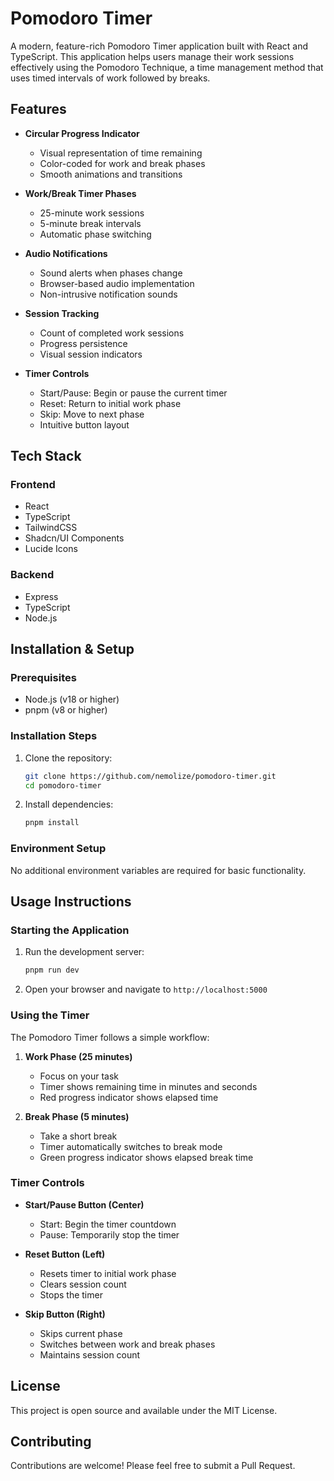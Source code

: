 # Pomodoro Timer

A modern, feature-rich Pomodoro Timer application built with React and TypeScript. This application helps users manage their work sessions effectively using the Pomodoro Technique, a time management method that uses timed intervals of work followed by breaks.

## Features

- **Circular Progress Indicator**
  - Visual representation of time remaining
  - Color-coded for work and break phases
  - Smooth animations and transitions

- **Work/Break Timer Phases**
  - 25-minute work sessions
  - 5-minute break intervals
  - Automatic phase switching

- **Audio Notifications**
  - Sound alerts when phases change
  - Browser-based audio implementation
  - Non-intrusive notification sounds

- **Session Tracking**
  - Count of completed work sessions
  - Progress persistence
  - Visual session indicators

- **Timer Controls**
  - Start/Pause: Begin or pause the current timer
  - Reset: Return to initial work phase
  - Skip: Move to next phase
  - Intuitive button layout

## Tech Stack

### Frontend
- React
- TypeScript
- TailwindCSS
- Shadcn/UI Components
- Lucide Icons

### Backend
- Express
- TypeScript
- Node.js

## Installation & Setup

### Prerequisites
- Node.js (v18 or higher)
- pnpm (v8 or higher)

### Installation Steps
1. Clone the repository:
   ```bash
   git clone https://github.com/nemolize/pomodoro-timer.git
   cd pomodoro-timer
   ```

2. Install dependencies:
   ```bash
   pnpm install
   ```

### Environment Setup
No additional environment variables are required for basic functionality.

## Usage Instructions

### Starting the Application
1. Run the development server:
   ```bash
   pnpm run dev
   ```
2. Open your browser and navigate to `http://localhost:5000`

### Using the Timer

The Pomodoro Timer follows a simple workflow:

1. **Work Phase (25 minutes)**
   - Focus on your task
   - Timer shows remaining time in minutes and seconds
   - Red progress indicator shows elapsed time

2. **Break Phase (5 minutes)**
   - Take a short break
   - Timer automatically switches to break mode
   - Green progress indicator shows elapsed break time

### Timer Controls

- **Start/Pause Button (Center)**
  - Start: Begin the timer countdown
  - Pause: Temporarily stop the timer

- **Reset Button (Left)**
  - Resets timer to initial work phase
  - Clears session count
  - Stops the timer

- **Skip Button (Right)**
  - Skips current phase
  - Switches between work and break phases
  - Maintains session count

## License

This project is open source and available under the MIT License.


## Contributing

Contributions are welcome! Please feel free to submit a Pull Request.
